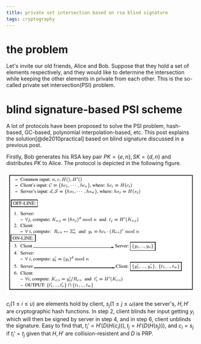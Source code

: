 ```yaml
---
title: private set intersection based on rsa blind signature
tags: cryptography
---
```


# the problem

Let's invite our old friends, Alice and Bob. Suppose that they hold a set of elements respectively, and they would like to determine the intersection while keeping the other elements in private from each other. This is the so-called private set intersection(PSI) problem.

# blind signature-based PSI scheme

A lot of protocols have been proposed to solve the PSI problem, hash-based, GC-based, polynomial interpolation-based, etc. This post explains the solution[@de2010practical] based on blind signature discussed in a previous post. 

Firstly, Bob generates his RSA key pair $PK=\{e,n\}, SK=\{d,n\}$ and distributes $PK$ to Alice. The protocol is depicted in the following figure.

![Blind RSA-based PSI Protocol with linear complexity[@de2010practical]](/files/rsa_blind_signature_psi.PNG)

$c_i(1\leq i\leq \upsilon)$ are elements hold by client, $s_j(1\leq j\leq \omega)$are the server's, $H, H'$ are cryptographic hash functions. In step 2, client blinds her input getting $y_i$ which will then be signed by server in step 4, and in step 6, client unblinds the signature. Easy to find that, $t_i'=H'(D(H(c_i))), t_j=H'(D(H(s_j)))$, and $c_i=s_j$ if $t_i'=t_j$ given that $H,H'$ are collision-resistent and $D$ is PRP.

